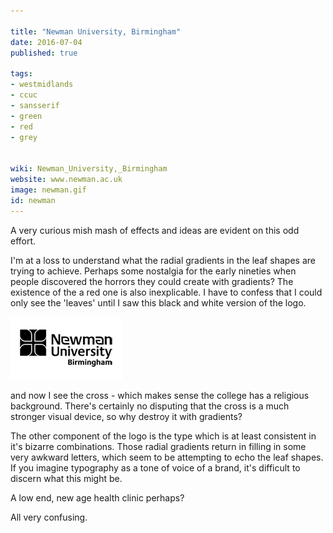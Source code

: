 ```yaml
---

title: "Newman University, Birmingham"
date: 2016-07-04
published: true

tags:
- westmidlands
- ccuc
- sansserif
- green
- red
- grey


wiki: Newman_University,_Birmingham
website: www.newman.ac.uk
image: newman.gif
id: newman
---
```

A very curious mish mash of effects and ideas are evident on this odd effort.

I'm at a loss to understand what the radial gradients in the leaf shapes are trying to achieve. Perhaps some nostalgia for the early nineties when people discovered the horrors they could create with gradients? The existence of the a red one is also inexplicable. I have to confess that I could only see the 'leaves' until I saw this black and white version of the logo.

![Black and white logo](images/logospotter/newman-bw.png)

and now I see the cross - which makes sense the college has a religious background. There's certainly no disputing that the cross is a much stronger visual device, so why destroy it with gradients?

The other component of the logo is the type which is at least consistent in it's bizarre combinations. Those radial gradients return in filling in some very awkward letters, which seem to be attempting to echo the leaf shapes. If you imagine typography as a tone of voice of a brand, it's difficult to discern what this might be.

A low end, new age health clinic perhaps?

All very confusing.
